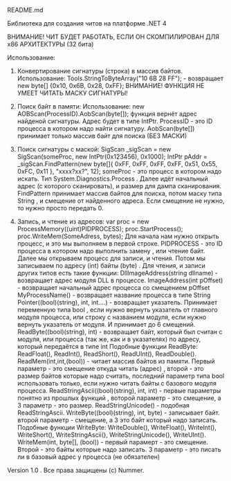README.md

Библиотека для создания читов на платформе .NET 4

ВНИМАНИЕ! ЧИТ БУДЕТ РАБОТАТЬ, ЕСЛИ ОН СКОМПИЛИРОВАН ДЛЯ x86 АРХИТЕКТУРЫ (32 бита)

Использование:
1) Конвертирование сигнатуры (строка) в массив байтов.
Использование:
			Tools.StringToByteArray("10 6B 28 FF"); - возвращает new byte[] {0x10, 0x6B, 0x28, 0xFF};
ВНИМАНИЕ! ФУНКЦИЯ НЕ УМЕЕТ ЧИТАТЬ МАСКУ СИГНАТУРЫ!
			
2) Поиск байт в памяти:
Использование:
			new AOBScan(ProcessID).AobScan(byte[]);
функция вернёт адрес найденой сигнатуры. Адрес будет в типе IntPtr.
ProcessID - это ID процесса в котором надо найти сигнатуру.
AobScan(byte[]) принимает только массив байт для поиска (БЕЗ МАСКИ)

3) Поиск сигнатуры с маской:
			SigScan _sigScan = new SigScan(someProc, new IntPtr(0x123456), 0x1000);
			IntPtr pAddr = _sigScan.FindPattern(new byte[]{ 0xFF, 0xFF, 0xFF, 0xFF, 0x51, 0x55, 0xFC, 0x11 }, "xxxx?xx?", 12);
someProc - это процесс в котором надо искать. Тип System.Diagnostics.Process .
Далее идёт начальный адрес (с которого сканировать), и размер для дампа сканирования. 
FindPattern принимает массив байтов для поиска, потом маску типа String , и смещение от найденного адреса. Если смещение не нужно, то нужно просто передать 0.

4) Запись, и чтение из адресов:
			var proc = new ProcessMemory((uint)PIDPROCESS);
            proc.StartProcess();
            proc.WriteMem(SomeAdress, bytes);
Для начала нам нужно открыть процесс, и это мы выполняем в первой строке. 
PIDPROCESS - это ID процесса в котором надо выполнить замену , или чтение байт.
Далее мы открываем процесс для записи, и чтения. 
Потом мы записываем по адресу (int) байты (byte) .
Для чтения, и записи других типов есть такие функции:
DllImageAddress(string dllname) - возвращает адрес модуля DLL в процессе.
ImageAddress(int pOffset) - возвращает начальный адрес процесса со смещением pOffset
MyProcessName() - возвращает название процесса в типе String 
Pointer((bool)(string), int, int....) - возвращает указатель. Принимает переменную типа bool , если нужно вернуть указатель от главного модуля процесса, или строку с названием модуля, если нужно вернуть указатель от модуля. И принимает до 6 смещений.
ReadByte((bool)(string), int) - возвращает байт, который был считан с модуля, или процесса (так же, как и в указателях) по адресу, который передаётся в типе int
Подобные функции ReadByte: ReadFloat(), ReadInt(), ReadShort(), ReadUInt(), ReadDouble().
ReadMem(int,int,(bool)) - читает массив байтов из памяти. Первый параметр - это смещение откуда читать (адрес) , второй - это размер байтов которые надо считать, последний параметр типа bool использовать только, если нужно читать байты с базового модуля процесса.
ReadStringAscii((bool)(string), int, int) - первые параметры понятно из прошлых функций , воторой параметр - это смещение, а 3 параметр - это размер.
ReadStringUnicode() - подобная ReadStringAscii.
WriteByte((bool)(string), int, byte) - записывает байт. второй параметр - смещение, а 3 это байт который надо записать.
Подобные функции WriteByte: WriteDouble(), WriteFloat(), WriteInt(), WriteShort(), WriteStringAscii(), WriteStringUnicode(), WriteUInt().
WriteMem(int, byte[], (bool)) - первый парамерт - это смещение. Второй - это байты которые надо записать. 3 параметр - это писать ли в базовый адрес у процесса (не обязателен)

Version 1.0 . Все права защищены (c) Nummer.